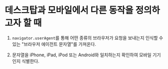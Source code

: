 # 데스크탑과 모바일에서 다른 동작을 정의하고자 할 때

1. `navigator.userAgent`를 통해 어떤 종류의 브라우저가 요청을 보내는지 인식할 수 있는 "브라우저 에이전트 문자열"를 가져온다.

2. 문자열을 iPhone, iPad, iPod 또는 Android와 일치하는지 확인하여 모바일 기기인지 식별한다.
